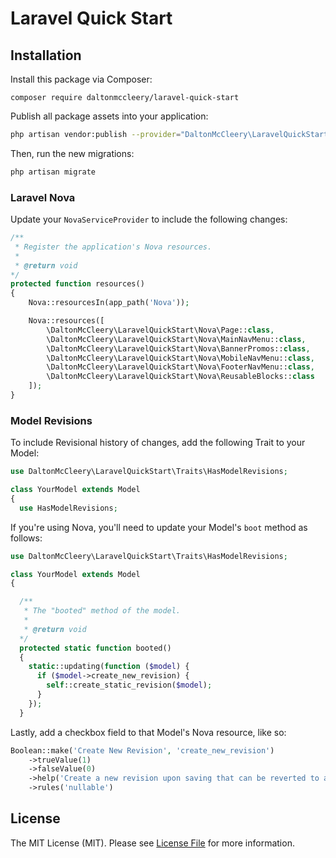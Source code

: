 # Laravel Quick Start

## Installation

Install this package via Composer:

```composer
composer require daltonmccleery/laravel-quick-start
```

Publish all package assets into your application:
```bash
php artisan vendor:publish --provider="DaltonMcCleery\LaravelQuickStart\LaravelQuickStartServiceProvider" --force
```

Then, run the new migrations:
```bash
php artisan migrate
```

### Laravel Nova

Update your `NovaServiceProvider` to include the following changes:

```php
/**
 * Register the application's Nova resources.
 *
 * @return void
*/
protected function resources()
{
    Nova::resourcesIn(app_path('Nova'));

    Nova::resources([
        \DaltonMcCleery\LaravelQuickStart\Nova\Page::class,
        \DaltonMcCleery\LaravelQuickStart\Nova\MainNavMenu::class,
        \DaltonMcCleery\LaravelQuickStart\Nova\BannerPromos::class,
        \DaltonMcCleery\LaravelQuickStart\Nova\MobileNavMenu::class,
        \DaltonMcCleery\LaravelQuickStart\Nova\FooterNavMenu::class,
        \DaltonMcCleery\LaravelQuickStart\Nova\ReusableBlocks::class
    ]);
}
```

### Model Revisions

To include Revisional history of changes, add the following Trait to your Model:

```php
use DaltonMcCleery\LaravelQuickStart\Traits\HasModelRevisions;

class YourModel extends Model
{
  use HasModelRevisions;
```

If you're using Nova, you'll need to update your Model's `boot` method as follows:

```php
use DaltonMcCleery\LaravelQuickStart\Traits\HasModelRevisions;

class YourModel extends Model
{

  /**
   * The "booted" method of the model.
   *
   * @return void
  */
  protected static function booted()
  {
    static::updating(function ($model) {
	  if ($model->create_new_revision) {
	    self::create_static_revision($model);
	  }
	});
  }
```

Lastly, add a checkbox field to that Model's Nova resource, like so:

```php
Boolean::make('Create New Revision', 'create_new_revision')
    ->trueValue(1)
    ->falseValue(0)
    ->help('Create a new revision upon saving that can be reverted to at any time.')
    ->rules('nullable')
```

## License

The MIT License (MIT). Please see [License File](LICENSE.md) for more information.
